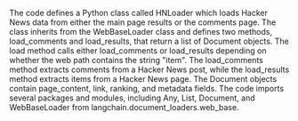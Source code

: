 The code defines a Python class called HNLoader which loads Hacker News data from either the main page results or the comments page. The class inherits from the WebBaseLoader class and defines two methods, load_comments and load_results, that return a list of Document objects. The load method calls either load_comments or load_results depending on whether the web path contains the string "item". The load_comments method extracts comments from a Hacker News post, while the load_results method extracts items from a Hacker News page. The Document objects contain page_content, link, ranking, and metadata fields. The code imports several packages and modules, including Any, List, Document, and WebBaseLoader from langchain.document_loaders.web_base.

